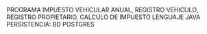 PROGRAMA IMPUESTO VEHICULAR ANUAL, REGISTRO VEHICULO, REGISTRO PROPIETARIO, CALCULO DE IMPUESTO
LENGUAJE JAVA
PERSISTENCIA: BD POSTGRES

